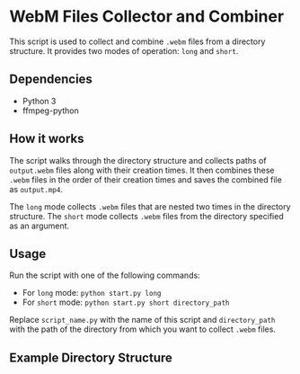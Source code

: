 # WebM Files Collector and Combiner

This script is used to collect and combine `.webm` files from a directory structure. It provides two modes of operation: `long` and `short`.

## Dependencies

- Python 3
- ffmpeg-python

## How it works

The script walks through the directory structure and collects paths of `output.webm` files along with their creation times. It then combines these `.webm` files in the order of their creation times and saves the combined file as `output.mp4`.

The `long` mode collects `.webm` files that are nested two times in the directory structure. The `short` mode collects `.webm` files from the directory specified as an argument.

## Usage

Run the script with one of the following commands:

- For `long` mode: `python start.py long`
- For `short` mode: `python start.py short directory_path`

Replace `script_name.py` with the name of this script and `directory_path` with the path of the directory from which you want to collect `.webm` files.

## Example Directory Structure
